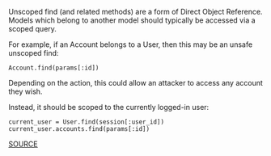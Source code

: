 Unscoped find (and related methods) are a form of Direct Object Reference. Models which belong to another model should typically be accessed via a scoped query.

For example, if an Account belongs to a User, then this may be an unsafe unscoped find:

    Account.find(params[:id])

Depending on the action, this could allow an attacker to access any account they wish.

Instead, it should be scoped to the currently logged-in user:

    current_user = User.find(session[:user_id])
    current_user.accounts.find(params[:id])

[SOURCE](http://brakemanscanner.org/docs/warning_types/unscoped_find/)